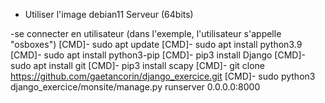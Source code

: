 - Utiliser l'image debian11 Serveur (64bits)

-se connecter en utilisateur (dans l'exemple, l'utilisateur s'appelle "osboxes")
[CMD]- sudo apt update
[CMD]- sudo apt install python3.9
[CMD]- sudo apt install python3-pip
[CMD]- pip3 install Django
[CMD]- sudo apt install git
[CMD]- pip3 install scapy
[CMD]- git clone https://github.com/gaetancorin/django_exercice.git
[CMD]- sudo python3 django_exercice/monsite/manage.py runserver 0.0.0.0:8000
